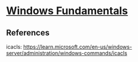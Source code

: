 # [Windows Fundamentals](https://academy.hackthebox.com/module/49/section/454)

## References

icacls: <https://learn.microsoft.com/en-us/windows-server/administration/windows-commands/icacls>
